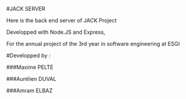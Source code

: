 #JACK SERVER

Here is the back end server of JACK Project


Developped  with Node.JS and Express, 


For the annual project of the 3rd year in software engineering at ESGI


#Developped by : 

###Maxime PELTE

###Aurélien DUVAL 

###Amram ELBAZ
